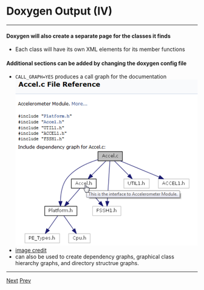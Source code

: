 # Doxygen Output (IV)

***
#### Doxygen will also create a separate page for the classes it finds
* Each class will have its own XML elements for its member functions

#### Additional sections can be added by changing the doxygen config file
* `CALL_GRAPH=YES` produces a call graph for the documentation
![Alt text](https://github.com/AustinCerny/CSCI582_Presentation3/blob/master/x_snip5.PNG)
* [image credit](https://mcuoneclipse.files.wordpress.com/2012/06/dependency-graph.png)
* can also be used to create dependency graphs, graphical class hierarchy graphs, and directory structrue graphs.

***

[Next](https://github.com/AustinCerny/CSCI582_Presentation3/blob/master/slide20.md)
[Prev](https://github.com/AustinCerny/CSCI582_Presentation3/blob/master/slide18.md)
